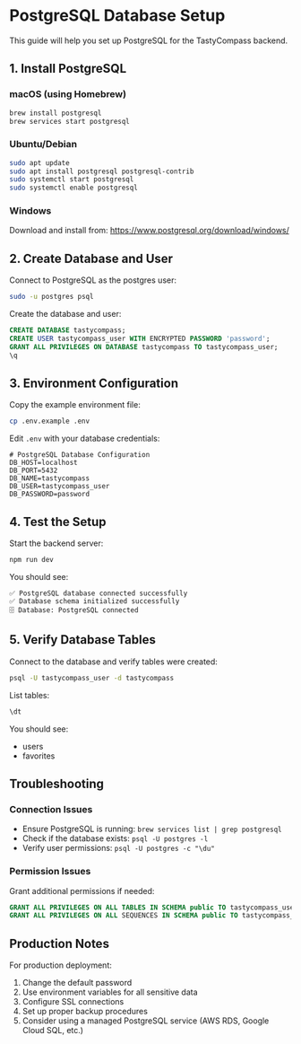 # PostgreSQL Database Setup

This guide will help you set up PostgreSQL for the TastyCompass backend.

## 1. Install PostgreSQL

### macOS (using Homebrew)
```bash
brew install postgresql
brew services start postgresql
```

### Ubuntu/Debian
```bash
sudo apt update
sudo apt install postgresql postgresql-contrib
sudo systemctl start postgresql
sudo systemctl enable postgresql
```

### Windows
Download and install from: https://www.postgresql.org/download/windows/

## 2. Create Database and User

Connect to PostgreSQL as the postgres user:
```bash
sudo -u postgres psql
```

Create the database and user:
```sql
CREATE DATABASE tastycompass;
CREATE USER tastycompass_user WITH ENCRYPTED PASSWORD 'password';
GRANT ALL PRIVILEGES ON DATABASE tastycompass TO tastycompass_user;
\q
```

## 3. Environment Configuration

Copy the example environment file:
```bash
cp .env.example .env
```

Edit `.env` with your database credentials:
```env
# PostgreSQL Database Configuration
DB_HOST=localhost
DB_PORT=5432
DB_NAME=tastycompass
DB_USER=tastycompass_user
DB_PASSWORD=password
```

## 4. Test the Setup

Start the backend server:
```bash
npm run dev
```

You should see:
```
✅ PostgreSQL database connected successfully
✅ Database schema initialized successfully
🗄️ Database: PostgreSQL connected
```

## 5. Verify Database Tables

Connect to the database and verify tables were created:
```bash
psql -U tastycompass_user -d tastycompass
```

List tables:
```sql
\dt
```

You should see:
- users
- favorites

## Troubleshooting

### Connection Issues
- Ensure PostgreSQL is running: `brew services list | grep postgresql`
- Check if the database exists: `psql -U postgres -l`
- Verify user permissions: `psql -U postgres -c "\du"`

### Permission Issues
Grant additional permissions if needed:
```sql
GRANT ALL PRIVILEGES ON ALL TABLES IN SCHEMA public TO tastycompass_user;
GRANT ALL PRIVILEGES ON ALL SEQUENCES IN SCHEMA public TO tastycompass_user;
```

## Production Notes

For production deployment:
1. Change the default password
2. Use environment variables for all sensitive data
3. Configure SSL connections
4. Set up proper backup procedures
5. Consider using a managed PostgreSQL service (AWS RDS, Google Cloud SQL, etc.)
